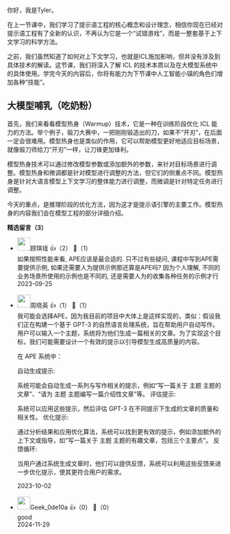 你好，我是Tyler。

在上一节课中，我们学习了提示语工程的核心概念和设计理念，相信你现在已经对提示语工程有了全新的认识，不再认为它是一个“试错游戏”，而是一整套基于上下文学习的科学方法。

之前，我们虽然知道了如何对上下文学习，也就是ICL施加影响，但并没有涉及到具体技术的解读。这节课，我们将深入了解 ICL 的技术本质以及在大模型系统中的具体使用。学完今天的内容后，你将有能力为下节课中人工智能小镇的角色们增加各种“技能”。

## 大模型哺乳（吃奶粉）

首先，我们来看看模型热身（Warmup）技术，它是一种在训练阶段优化 ICL 能力的方法。举个例子，锻刀大赛中，一把刚刚锻造出的刀，如果不“开刃”，在后面一定会很难用。模型热身也是类似的作用，它可以帮助模型更好地适应目标场景，就像锻刀师给刀“开刃”一样，让刀锋更加锋利。

模型热身技术可以通过修改模型参数或添加额外的参数，来针对目标场景进行调整。模型热身和微调都是针对模型进行调整的方法，但它们的侧重点不同。模型热身是针对大语言模型上下文学习的整体能力进行调整，而微调是针对特定任务进行调整。

今天的重点，是推理阶段的优化方法，因为这才是提示语引擎的主要工作。模型热身的内容我们会在模型工程的部分详细介绍。
<div><strong>精选留言（3）</strong></div><ul>
<li><img src="https://static001.geekbang.org/account/avatar/00/11/ff/7b/cbe07b5c.jpg" width="30px"><span>顾琪瑶</span> 👍（2） 💬（1）<div>如果按照性能来看, APE应该是最合适的.
只不过有些疑问, 课程中写到APE需要提供示例, 如果还需要人为提供示例那还算是APE吗?
因为个人理解, 不同的业务场景所使用的示例也是不同的, 还是需要人为的收集各种任务的示例才行</div>2023-09-25</li><br/><li><img src="https://static001.geekbang.org/account/avatar/00/14/c4/9d/0f4ea119.jpg" width="30px"><span>周晓英</span> 👍（1） 💬（1）<div>我可能会选择APE，因为我目前的项目中大体上是这样实现的，类似：假设我们正在构建一个基于 GPT-3 的自然语言处理系统，旨在帮助用户自动写作。用户可以输入一个主题，系统将为他们生成一篇相关的文章。为了实现这个目标，我们可能需要设计一个有效的提示以引导模型生成高质量的内容。

在 APE 系统中：

自动生成提示:

系统可能会自动生成一系列与写作相关的提示，例如“写一篇关于
主题
主题的文章”、“请为
主题
主题编写一篇介绍性文章”等。
评估提示:

系统可以应用这些提示，然后评估 GPT-3 在不同提示下生成的文章的质量和相关性。
优化提示:

通过分析结果和应用优化算法，系统可以找到更有效的提示，例如添加额外的上下文或指导，如“写一篇关于
主题
主题的有趣文章，包括三个主要点”。
反馈循环:

当用户通过系统生成文章时，他们可以提供反馈，系统可以利用这些反馈来进一步优化提示，使其更符合用户的需求。</div>2023-10-02</li><br/><li><img src="https://wx.qlogo.cn/mmopen/vi_32/DYAIOgq83eqJE5Y62XOTFc7B25pqzmI6nqInMmVNSAic8Yg3hsDbgtVb3ovFib4wUUwOficbKkuicOGvCqm8r761Fw/132" width="30px"><span>Geek_0de10a</span> 👍（0） 💬（0）<div>good</div>2024-11-29</li><br/>
</ul>